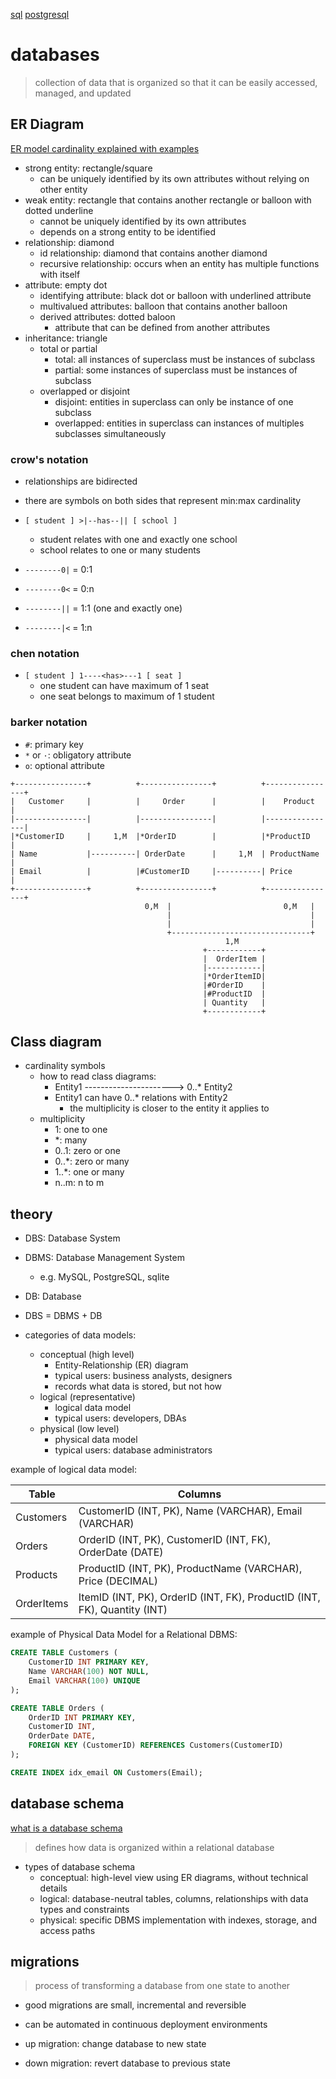 [sql](./sql.md)
[postgresql](./postgresql.md)

# databases

> collection of data that is organized so that it can be easily accessed, managed, and updated

## ER Diagram

[ER model cardinality explained with examples](https://www.gleek.io/blog/er-model-cardinality)

- strong entity: rectangle/square
  - can be uniquely identified by its own attributes without relying on other entity
- weak entity: rectangle that contains another rectangle or balloon with dotted underline
  - cannot be uniquely identified by its own attributes
  - depends on a strong entity to be identified
- relationship: diamond
  - id relationship: diamond that contains another diamond
  - recursive relationship: occurs when an entity has multiple functions with itself
- attribute: empty dot
  - identifying attribute: black dot or balloon with underlined attribute
  - multivalued attributes: balloon that contains another balloon
  - derived attributes: dotted baloon
    - attribute that can be defined from another attributes
- inheritance: triangle
  - total or partial
    - total: all instances of superclass must be instances of subclass
    - partial: some instances of superclass must be instances of subclass
  - overlapped or disjoint
    - disjoint: entities in superclass can only be instance of one subclass
    - overlapped: entities in superclass can instances of multiples subclasses simultaneously

### crow's notation

- relationships are bidirected
- there are symbols on both sides that represent min:max cardinality

- `[ student ] >|--has--|| [ school ]`
  - student relates with one and exactly one school
  - school relates to one or many students

- `--------0|` = 0:1
- `--------0<` = 0:n
- `--------||` = 1:1 (one and exactly one)
- `--------|<` = 1:n

### chen notation

- `[ student ] 1----<has>---1 [ seat ]`
  - one student can have maximum of 1 seat
  - one seat belongs to maximum of 1 student

### barker notation

- `#`: primary key
- `*` or `·`: obligatory attribute
- `o`: optional attribute

```
+----------------+          +----------------+          +----------------+
|   Customer     |          |     Order      |          |    Product     |
|----------------|          |----------------|          |----------------|
|*CustomerID     |     1,M  |*OrderID        |          |*ProductID      |
| Name           |----------| OrderDate      |     1,M  | ProductName    |
| Email          |          |#CustomerID     |----------| Price          |
+----------------+          +----------------+          +----------------+
                              0,M  |                         0,M   |
                                   |                               |
                                   |                               |
                                   +-------------------------------+
                                                1,M
                                           +------------+
                                           |  OrderItem |
                                           |------------|
                                           |*OrderItemID|
                                           |#OrderID    |
                                           |#ProductID  |
                                           | Quantity   |
                                           +------------+
```

## Class diagram

- cardinality symbols
  - how to read class diagrams:
    - Entity1 ----------------------> 0..* Entity2
    - Entity1 can have 0..* relations with Entity2
      - the multiplicity is closer to the entity it applies to
  - multiplicity
    - 1: one to one
    - *: many
    - 0..1: zero or one
    - 0..*: zero or many
    - 1..*: one or many
    - n..m: n to m

## theory

- DBS: Database System
- DBMS: Database Management System
  - e.g. MySQL, PostgreSQL, sqlite
- DB: Database
- DBS = DBMS + DB

- categories of data models:
  - conceptual (high level)
    - Entity-Relationship (ER) diagram
    - typical users: business analysts, designers
    - records what data is stored, but not how
  - logical (representative)
    - logical data model
    - typical users: developers, DBAs
  - physical (low level)
    - physical data model
    - typical users: database administrators

example of logical data model:

| Table       | Columns                                            |
|-------------|--------------------------------------------------|
| Customers   | CustomerID (INT, PK), Name (VARCHAR), Email (VARCHAR) |
| Orders      | OrderID (INT, PK), CustomerID (INT, FK), OrderDate (DATE) |
| Products    | ProductID (INT, PK), ProductName (VARCHAR), Price (DECIMAL) |
| OrderItems  | ItemID (INT, PK), OrderID (INT, FK), ProductID (INT, FK), Quantity (INT) |

example of Physical Data Model for a Relational DBMS:

```sql
CREATE TABLE Customers (
    CustomerID INT PRIMARY KEY,
    Name VARCHAR(100) NOT NULL,
    Email VARCHAR(100) UNIQUE
);

CREATE TABLE Orders (
    OrderID INT PRIMARY KEY,
    CustomerID INT,
    OrderDate DATE,
    FOREIGN KEY (CustomerID) REFERENCES Customers(CustomerID)
);

CREATE INDEX idx_email ON Customers(Email);
```

## database schema

[what is a database schema](https://www.ibm.com/topics/database-schema)

> defines how data is organized within a relational database

- types of database schema
  - conceptual: high-level view using ER diagrams, without technical details
  - logical: database-neutral tables, columns, relationships with data types and constraints
  - physical: specific DBMS implementation with indexes, storage, and access paths

## migrations

> process of transforming a database from one state to another

- good migrations are small, incremental and reversible
- can be automated in continuous deployment environments

- up migration: change database to new state
- down migration: revert database to previous state
